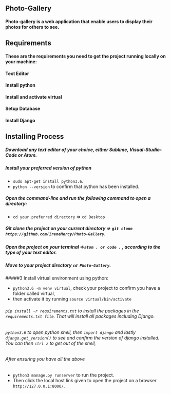 ## Photo-Gallery
#### Photo-gallery is a web application that enable users to display their photos for others to see.

## Requirements
#### These are the requirements you need to get the project running locally on your machine:
#### Text Editor
#### Install python
#### Install and activate virtual
#### Setup Database
#### Install Django

## Installing Process
##### Download any text editor of your choice, either Sublime, Visual-Studio-Code or Atom.
##### Install your preferred version of python
  - ```sudo apt-get install python3.6```.
  - ```python --version``` to confirm that python has been installed.
##### Open the command-line and run the following command to open a directory:
  - ```cd your preferred directory``` => ```cd Desktop```
##### Git clone the project on your current directory => ```git clone https://github.com/IreneMercy/Photo-Gallery```.
##### Open the project on your terminal =>```atom . or code .``` , according to the type of your text editor.
##### Move to your project directory ```cd Photo-Gallery```.
#####3 Install virtual environment using python:
  - ```python3.6 -m venv virtual```, check your project to confirm you have a folder called virtual,
  - then activate it by running ```source virtual/bin/activate```
###### ```pip install -r requirements.txt``` to install the packages in the ```requirements.txt file```. That will install all packages including Django.
###### ```python3.6``` to open python shell, then ```import django``` and lastly ```django.get_version()``` to see and confirm the version of django installed. You can then ```ctrl z``` to get out of the shell,
###### After ensuring you have all the above
  - ```python3 manage.py runserver``` to run the project.
  - Then click the local host link given to open the project on a browser ```http://127.0.0.1:8000/```.

